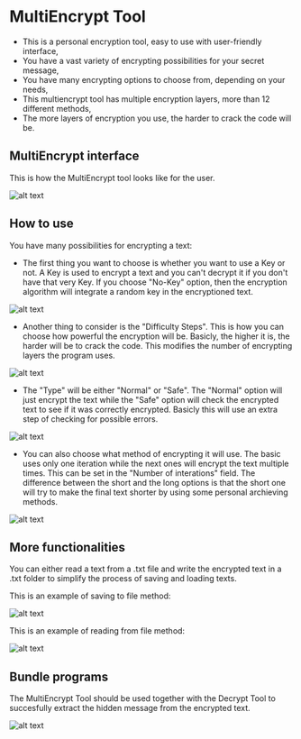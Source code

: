 # MultiEncrypt Tool

* This is a personal encryption tool, easy to use with user-friendly interface,
* You have a vast variety of encrypting possibilities for your secret message,
* You have many encrypting options to choose from, depending on your needs,
* This multiencrypt tool has multiple encryption layers, more than 12 different methods,
* The more layers of encryption you use, the harder to crack the code will be.

## MultiEncrypt interface

This is how the MultiEncrypt tool looks like for the user.

![alt text](https://github.com/andrei-voia/multi_encrypt_tool/blob/master/Screenshot_8.png "looks")

## How to use

You have many possibilities for encrypting a text:

* The first thing you want to choose is whether you want to use a Key or not. A Key is used to encrypt a text and you can't decrypt it if you don't have that very Key. If you choose "No-Key" option, then the encryption algorithm will integrate a random key in the encryptioned text.

![alt text](https://github.com/andrei-voia/multi_encrypt_tool/blob/master/Screenshot_4.png "looks")

* Another thing to consider is the "Difficulty Steps". This is how you can choose how powerful the encryption will be. Basicly, the higher it is, the harder will be to crack the code. This modifies the number of encrypting layers the program uses. 

![alt text](https://github.com/andrei-voia/multi_encrypt_tool/blob/master/Screenshot_5.png "looks")

* The "Type" will be either "Normal" or "Safe". The "Normal" option will just encrypt the text while the "Safe" option will check the encrypted text to see if it was correctly encrypted. Basicly this will use an extra step of checking for possible errors.

![alt text](https://github.com/andrei-voia/multi_encrypt_tool/blob/master/Screenshot_2.png "looks")

* You can also choose what method of encrypting it will use. The basic uses only one iteration while the next ones will encrypt the text multiple times. This can be set in the "Number of interations" field. The difference between the short and the long options is that the short one will try to make the final text shorter by using some personal archieving methods.

![alt text](https://github.com/andrei-voia/multi_encrypt_tool/blob/master/Screenshot_3.png "looks")


## More functionalities

You can either read a text from a .txt file and write the encrypted text in a .txt folder to simplify the process of saving and loading texts.

This is an example of saving to file method:

![alt text](https://github.com/andrei-voia/multi_encrypt_tool/blob/master/Screenshot_6.png "looks")


This is an example of reading from file method:

![alt text](https://github.com/andrei-voia/multi_encrypt_tool/blob/master/Screenshot_7.png "looks")

## Bundle programs

The MultiEncrypt Tool should be used together with the Decrypt Tool to succesfully extract the hidden message from the encrypted text.


![alt text](https://github.com/andrei-voia/multi_encrypt_tool/blob/master/Screenshot_1.png "looks")
